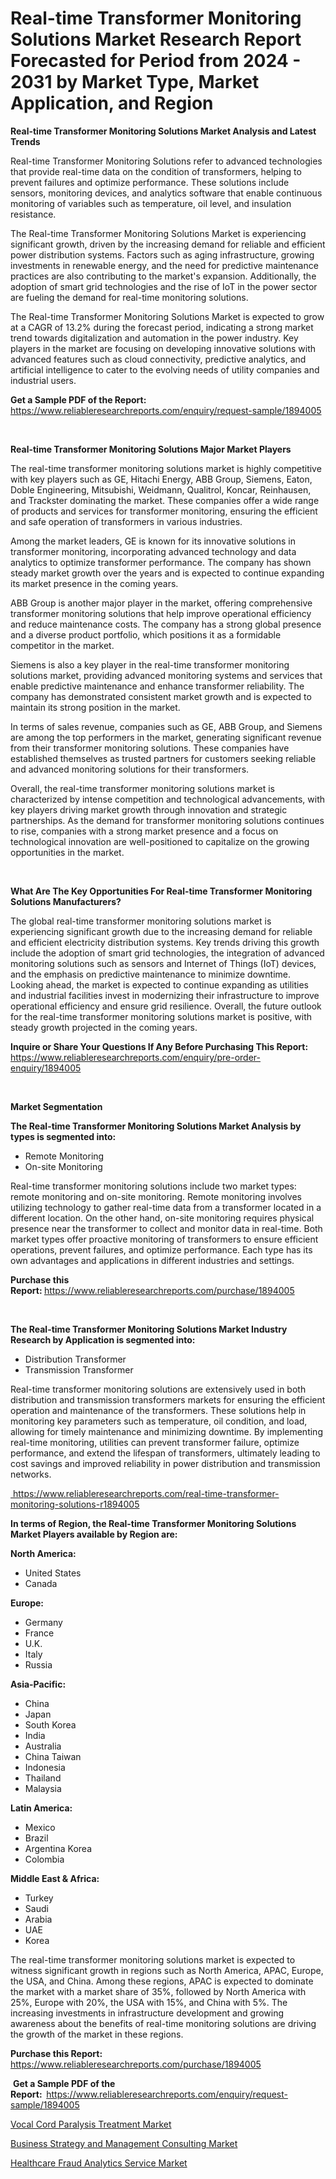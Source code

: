 <p><h1>Real-time Transformer Monitoring Solutions Market Research Report Forecasted for Period from 2024 -  2031 by Market Type, Market Application, and Region</h1></p><p><strong>Real-time Transformer Monitoring Solutions Market Analysis and Latest Trends</strong></p>
<p><p>Real-time Transformer Monitoring Solutions refer to advanced technologies that provide real-time data on the condition of transformers, helping to prevent failures and optimize performance. These solutions include sensors, monitoring devices, and analytics software that enable continuous monitoring of variables such as temperature, oil level, and insulation resistance.</p><p>The Real-time Transformer Monitoring Solutions Market is experiencing significant growth, driven by the increasing demand for reliable and efficient power distribution systems. Factors such as aging infrastructure, growing investments in renewable energy, and the need for predictive maintenance practices are also contributing to the market's expansion. Additionally, the adoption of smart grid technologies and the rise of IoT in the power sector are fueling the demand for real-time monitoring solutions.</p><p>The Real-time Transformer Monitoring Solutions Market is expected to grow at a CAGR of 13.2% during the forecast period, indicating a strong market trend towards digitalization and automation in the power industry. Key players in the market are focusing on developing innovative solutions with advanced features such as cloud connectivity, predictive analytics, and artificial intelligence to cater to the evolving needs of utility companies and industrial users.</p></p>
<p><strong>Get a Sample PDF of the Report:&nbsp;</strong> <a href="https://www.reliableresearchreports.com/enquiry/request-sample/1894005">https://www.reliableresearchreports.com/enquiry/request-sample/1894005</a></p>
<p>&nbsp;</p>
<p><strong>Real-time Transformer Monitoring Solutions Major Market Players</strong></p>
<p><p>The real-time transformer monitoring solutions market is highly competitive with key players such as GE, Hitachi Energy, ABB Group, Siemens, Eaton, Doble Engineering, Mitsubishi, Weidmann, Qualitrol, Koncar, Reinhausen, and Trackster dominating the market. These companies offer a wide range of products and services for transformer monitoring, ensuring the efficient and safe operation of transformers in various industries.</p><p>Among the market leaders, GE is known for its innovative solutions in transformer monitoring, incorporating advanced technology and data analytics to optimize transformer performance. The company has shown steady market growth over the years and is expected to continue expanding its market presence in the coming years.</p><p>ABB Group is another major player in the market, offering comprehensive transformer monitoring solutions that help improve operational efficiency and reduce maintenance costs. The company has a strong global presence and a diverse product portfolio, which positions it as a formidable competitor in the market.</p><p>Siemens is also a key player in the real-time transformer monitoring solutions market, providing advanced monitoring systems and services that enable predictive maintenance and enhance transformer reliability. The company has demonstrated consistent market growth and is expected to maintain its strong position in the market.</p><p>In terms of sales revenue, companies such as GE, ABB Group, and Siemens are among the top performers in the market, generating significant revenue from their transformer monitoring solutions. These companies have established themselves as trusted partners for customers seeking reliable and advanced monitoring solutions for their transformers.</p><p>Overall, the real-time transformer monitoring solutions market is characterized by intense competition and technological advancements, with key players driving market growth through innovation and strategic partnerships. As the demand for transformer monitoring solutions continues to rise, companies with a strong market presence and a focus on technological innovation are well-positioned to capitalize on the growing opportunities in the market.</p></p>
<p>&nbsp;</p>
<p><strong>What Are The Key Opportunities For Real-time Transformer Monitoring Solutions Manufacturers?</strong></p>
<p><p>The global real-time transformer monitoring solutions market is experiencing significant growth due to the increasing demand for reliable and efficient electricity distribution systems. Key trends driving this growth include the adoption of smart grid technologies, the integration of advanced monitoring solutions such as sensors and Internet of Things (IoT) devices, and the emphasis on predictive maintenance to minimize downtime. Looking ahead, the market is expected to continue expanding as utilities and industrial facilities invest in modernizing their infrastructure to improve operational efficiency and ensure grid resilience. Overall, the future outlook for the real-time transformer monitoring solutions market is positive, with steady growth projected in the coming years.</p></p>
<p><strong>Inquire or Share Your Questions If Any Before Purchasing This Report:</strong> <a href="https://www.reliableresearchreports.com/enquiry/pre-order-enquiry/1894005">https://www.reliableresearchreports.com/enquiry/pre-order-enquiry/1894005</a></p>
<p>&nbsp;</p>
<p><strong>Market Segmentation</strong></p>
<p><strong>The Real-time Transformer Monitoring Solutions Market Analysis by types is segmented into:</strong></p>
<p><ul><li>Remote Monitoring</li><li>On-site Monitoring</li></ul></p>
<p><p>Real-time transformer monitoring solutions include two market types: remote monitoring and on-site monitoring. Remote monitoring involves utilizing technology to gather real-time data from a transformer located in a different location. On the other hand, on-site monitoring requires physical presence near the transformer to collect and monitor data in real-time. Both market types offer proactive monitoring of transformers to ensure efficient operations, prevent failures, and optimize performance. Each type has its own advantages and applications in different industries and settings.</p></p>
<p><strong>Purchase this Report:&nbsp;</strong><a href="https://www.reliableresearchreports.com/purchase/1894005">https://www.reliableresearchreports.com/purchase/1894005</a></p>
<p>&nbsp;</p>
<p><strong>The Real-time Transformer Monitoring Solutions Market Industry Research by Application is segmented into:</strong></p>
<p><ul><li>Distribution Transformer</li><li>Transmission Transformer</li></ul></p>
<p><p>Real-time transformer monitoring solutions are extensively used in both distribution and transmission transformers markets for ensuring the efficient operation and maintenance of the transformers. These solutions help in monitoring key parameters such as temperature, oil condition, and load, allowing for timely maintenance and minimizing downtime. By implementing real-time monitoring, utilities can prevent transformer failure, optimize performance, and extend the lifespan of transformers, ultimately leading to cost savings and improved reliability in power distribution and transmission networks.</p></p>
<p><a href="https://www.reliableresearchreports.com/real-time-transformer-monitoring-solutions-r1894005">&nbsp;https://www.reliableresearchreports.com/real-time-transformer-monitoring-solutions-r1894005</a></p>
<p><strong>In terms of Region, the Real-time Transformer Monitoring Solutions Market Players available by Region are:</strong></p>
<p>
    <p> <strong> North America: </strong>
        <ul>
            <li>United States</li>
            <li>Canada</li>
        </ul>
        </p> 
    <p> <strong> Europe: </strong>
        <ul>
            <li>Germany</li>
            <li>France</li>
            <li>U.K.</li>
            <li>Italy</li>
            <li>Russia</li>
        </ul>
        </p> 
    <p> <strong> Asia-Pacific: </strong>
        <ul>
            <li>China</li>
            <li>Japan</li>
            <li>South Korea</li>
            <li>India</li>
            <li>Australia</li>
            <li>China Taiwan</li>
            <li>Indonesia</li>
            <li>Thailand</li>
            <li>Malaysia</li>
        </ul>
        </p> 
    <p> <strong> Latin America: </strong>
        <ul>
            <li>Mexico</li>
            <li>Brazil</li>
            <li>Argentina Korea</li>
            <li>Colombia</li>
        </ul>
        </p> 
    <p> <strong> Middle East & Africa: </strong>
        <ul>
            <li>Turkey</li>
            <li>Saudi</li>
            <li>Arabia</li>
            <li>UAE</li>
            <li>Korea</li>
        </ul>
    </p>
    </p>
<p><p>The real-time transformer monitoring solutions market is expected to witness significant growth in regions such as North America, APAC, Europe, the USA, and China. Among these regions, APAC is expected to dominate the market with a market share of 35%, followed by North America with 25%, Europe with 20%, the USA with 15%, and China with 5%. The increasing investments in infrastructure development and growing awareness about the benefits of real-time monitoring solutions are driving the growth of the market in these regions.</p></p>
<p><strong>Purchase this Report: </strong><a href="https://www.reliableresearchreports.com/purchase/1894005">https://www.reliableresearchreports.com/purchase/1894005</a></p>
<p>&nbsp;<strong>Get a Sample PDF of the Report:&nbsp;&nbsp;</strong><a href="https://www.reliableresearchreports.com/enquiry/request-sample/1894005">https://www.reliableresearchreports.com/enquiry/request-sample/1894005</a></p>
<p><strong></strong></p>
<p><p><a href="https://view.publitas.com/reportprime-1/vocal-cord-paralysis-treatment-market-report-reveals-the-latest-trends-and-growth-opportunities-of-this-market/">Vocal Cord Paralysis Treatment Market</a></p><p><a href="https://github.com/ElmoRunolfsson2023/Market-Research-Report-List-1/blob/main/business-strategy-and-management-consulting-market.md">Business Strategy and Management Consulting Market</a></p><p><a href="https://github.com/susanjprice2023/Market-Research-Report-List-1/blob/main/healthcare-fraud-analytics-service-market.md">Healthcare Fraud Analytics Service Market</a></p></p>